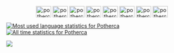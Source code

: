 <p align="center">
<a href="https://dev.to/potherca" target="blank"><img align="center" src="https://cdn.simpleicons.org/devdotto/black/white" alt="potherca on dev.to" height="30" width="40" /></a>
<a href="https://github.com/potherca" target="blank"><img align="center" src="https://cdn.simpleicons.org/github/black/white" alt="potherca on github" height="30" width="40" /></a>
<a href="https://instagram.com/potherca" target="blank"><img align="center" src="https://cdn.simpleicons.org/instagram/black/white" alt="potherca on instagram" height="30" width="40" /></a>
<a href="https://linkedin.com/in/benpeachey" target="blank"><img align="center" src="https://cdn.simpleicons.org/linkedin/black/white" alt="potherca on linkedin" height="30" width="40" /></a>
<a href="https://medium.com/@potherca" target="blank"><img align="center" src="https://cdn.simpleicons.org/medium/black/white" alt="potherca on medium" height="30" width="40" /></a>
<a href="https://stackoverflow.com/users/153049" target="blank"><img align="center" src="https://cdn.simpleicons.org/stackoverflow/black/white" alt="potherca on stackoverflow" height="30" width="40" /></a>
<a href="https://twitter.com/potherca" target="blank"><img align="center" src="https://cdn.simpleicons.org/x/black/white" alt="potherca on twitter" height="30" width="40" /></a>
<a href="https://pother.ca" target="blank"><img align="center" src="https://pother.ca/potherca/potherca.svg" alt="potherca website" height="30" width="40" /></a>
</p>

<!-- [![](https://cr-ss-service.azurewebsites.net/api/ScreenShot?widget=summary&username=Potherca&branding=false&style=--header-bg-color:%23BA1515;--badge-location-font-size:0.5em;)][3] -->
[![Most used language statistics for Potherca][1]][1]
[![All time statistics for Potherca][2]][2]

<!-- [![Language Timeline provided by CodersRank](https://cr-skills-chart-widget.azurewebsites.net/api/api?username=Potherca&branding=false)][3] -->
<!-- [![][4]][4] -->

[1]: https://github-readme-stats.vercel.app/api/top-langs/?username=potherca&bg_color=90,fff,fff,fff,fff,fff,E4E2E2&langs_count=10&&layout=compact
[2]: https://github-readme-stats.vercel.app/api?username=potherca&count_private=true&show_icons=true&bg_color=90,fff,fff,fff,fff,E4E2E2&include_all_commits=true&hide_rank=false&custom_title=GitHub%20Stats
[3]: https://profile.codersrank.io/user/potherca
[4]: https://github-profile-trophy.vercel.app/?username=Potherca&column=12


<!-- 
<sup>
  Stats courtesy of: 
  <a href="https://github.com/anuraghazra/github-readme-stats">anuraghazra/github-readme-stats</a>
  <a href="https://codersrank.io/">codersrank.io</a>
  <a href="https://github.com/ryo-ma/github-profile-trophy">ryo-ma/github-profile-trophy</a>
</sup>
-->

<!-- ![image](https://github.com/user-attachments/assets/f20e76a1-97e5-4789-a6fc-32f638b5c373) -->

![](https://docs.google.com/spreadsheets/d/e/2PACX-1vTUfv39WG-X9dSn0b0tUbCbDopTfQ-I92CCbTS1GAG-G2KHZ7IzRmFYkGzb1CrhrxxLswESPr5TMPLp/pubchart?oid=2016788676&format=image)

<!--
<p> <a href="https://aws.amazon.com" target="_blank"> <img src="https://devicons.github.io/devicon/devicon.git/icons/amazonwebservices/amazonwebservices-original-wordmark.svg" alt="aws" width="40" height="40"/> </a> <a href="https://www.gnu.org/software/bash/" target="_blank"> <img src="https://www.vectorlogo.zone/logos/gnu_bash/gnu_bash-icon.svg" alt="bash" width="40" height="40"/> </a> <a href="https://bulma.io/" target="_blank"> <img src="https://raw.githubusercontent.com/gilbarbara/logos/804dc257b59e144eaca5bc6ffd16949752c6f789/logos/bulma.svg" alt="bulma" width="40" height="40"/> </a> <a href="https://circleci.com" target="_blank"> <img src="https://www.vectorlogo.zone/logos/circleci/circleci-icon.svg" alt="circleci" width="40" height="40"/> </a> <a href="https://couchdb.apache.org/" target="_blank"> <img src="https://raw.githubusercontent.com/devicons/devicon/0d6c64dbbf311879f7d563bfc3ccf559f9ed111c/icons/couchdb/couchdb-original.svg" alt="couchdb" width="40" height="40"/> </a> <a href="https://www.w3schools.com/css/" target="_blank"> <img src="https://devicons.github.io/devicon/devicon.git/icons/css3/css3-original-wordmark.svg" alt="css3" width="40" height="40"/> </a> <a href="https://www.docker.com/" target="_blank"> <img src="https://devicons.github.io/devicon/devicon.git/icons/docker/docker-original-wordmark.svg" alt="docker" width="40" height="40"/> </a> <a href="https://www.elastic.co" target="_blank"> <img src="https://www.vectorlogo.zone/logos/elastic/elastic-icon.svg" alt="elasticsearch" width="40" height="40"/> </a> <a href="https://expressjs.com" target="_blank"> <img src="https://devicons.github.io/devicon/devicon.git/icons/express/express-original-wordmark.svg" alt="express" width="40" height="40"/> </a> <a href="https://git-scm.com/" target="_blank"> <img src="https://www.vectorlogo.zone/logos/git-scm/git-scm-icon.svg" alt="git" width="40" height="40"/> </a> <a href="https://golang.org" target="_blank"> <img src="https://devicons.github.io/devicon/devicon.git/icons/go/go-original.svg" alt="go" width="40" height="40"/> </a> <a href="https://graphql.org" target="_blank"> <img src="https://www.vectorlogo.zone/logos/graphql/graphql-icon.svg" alt="graphql" width="40" height="40"/> </a> <a href="https://heroku.com" target="_blank"> <img src="https://www.vectorlogo.zone/logos/heroku/heroku-icon.svg" alt="heroku" width="40" height="40"/> </a> <a href="https://www.w3.org/html/" target="_blank"> <img src="https://devicons.github.io/devicon/devicon.git/icons/html5/html5-original-wordmark.svg" alt="html5" width="40" height="40"/> </a> <a href="https://jasmine.github.io/" target="_blank"> <img src="https://www.vectorlogo.zone/logos/jasmine/jasmine-icon.svg" alt="jasmine" width="40" height="40"/> </a> <a href="https://developer.mozilla.org/en-US/docs/Web/JavaScript" target="_blank"> <img src="https://devicons.github.io/devicon/devicon.git/icons/javascript/javascript-original.svg" alt="javascript" width="40" height="40"/> </a> <a href="https://jekyllrb.com/" target="_blank"> <img src="https://www.vectorlogo.zone/logos/jekyllrb/jekyllrb-icon.svg" alt="jekyll" width="40" height="40"/> </a> <a href="https://www.jenkins.io" target="_blank"> <img src="https://www.vectorlogo.zone/logos/jenkins/jenkins-icon.svg" alt="jenkins" width="40" height="40"/> </a> <a href="https://jestjs.io" target="_blank"> <img src="https://www.vectorlogo.zone/logos/jestjsio/jestjsio-icon.svg" alt="jest" width="40" height="40"/> </a> <a href="https://laravel.com/" target="_blank"> <img src="https://devicons.github.io/devicon/devicon.git/icons/laravel/laravel-plain-wordmark.svg" alt="laravel" width="40" height="40"/> </a> <a href="https://www.linux.org/" target="_blank"> <img src="https://devicons.github.io/devicon/devicon.git/icons/linux/linux-original.svg" alt="linux" width="40" height="40"/> </a> <a href="https://mariadb.org/" target="_blank"> <img src="https://www.vectorlogo.zone/logos/mariadb/mariadb-icon.svg" alt="mariadb" width="40" height="40"/> </a> <a href="https://mochajs.org" target="_blank"> <img src="https://www.vectorlogo.zone/logos/mochajs/mochajs-icon.svg" alt="mocha" width="40" height="40"/> </a> <a href="https://www.mysql.com/" target="_blank"> <img src="https://devicons.github.io/devicon/devicon.git/icons/mysql/mysql-original-wordmark.svg" alt="mysql" width="40" height="40"/> </a> <a href="https://nodejs.org" target="_blank"> <img src="https://devicons.github.io/devicon/devicon.git/icons/nodejs/nodejs-original-wordmark.svg" alt="nodejs" width="40" height="40"/> </a> <a href="https://www.php.net" target="_blank"> <img src="https://devicons.github.io/devicon/devicon.git/icons/php/php-original.svg" alt="php" width="40" height="40"/> </a> <a href="https://www.postgresql.org" target="_blank"> <img src="https://devicons.github.io/devicon/devicon.git/icons/postgresql/postgresql-original-wordmark.svg" alt="postgresql" width="40" height="40"/> </a> <a href="https://postman.com" target="_blank"> <img src="https://www.vectorlogo.zone/logos/getpostman/getpostman-icon.svg" alt="postman" width="40" height="40"/> </a> <a href="https://github.com/puppeteer/puppeteer" target="_blank"> <img src="https://www.vectorlogo.zone/logos/pptrdev/pptrdev-official.svg" alt="puppeteer" width="40" height="40"/> </a> <a href="https://www.rabbitmq.com" target="_blank"> <img src="https://www.vectorlogo.zone/logos/rabbitmq/rabbitmq-icon.svg" alt="rabbitMQ" width="40" height="40"/> </a> <a href="https://redis.io" target="_blank"> <img src="https://devicons.github.io/devicon/devicon.git/icons/redis/redis-original-wordmark.svg" alt="redis" width="40" height="40"/> </a> <a href="https://www.rust-lang.org" target="_blank"> <img src="https://devicons.github.io/devicon/devicon.git/icons/rust/rust-plain.svg" alt="rust" width="40" height="40"/> </a> <a href="https://sass-lang.com" target="_blank"> <img src="https://devicons.github.io/devicon/devicon.git/icons/sass/sass-original.svg" alt="sass" width="40" height="40"/> </a> <a href="https://www.selenium.dev" target="_blank"> <img src="https://raw.githubusercontent.com/detain/svg-logos/780f25886640cef088af994181646db2f6b1a3f8/svg/selenium-logo.svg" alt="selenium" width="40" height="40"/> </a> <a href="https://www.sqlite.org/" target="_blank"> <img src="https://www.vectorlogo.zone/logos/sqlite/sqlite-icon.svg" alt="sqlite" width="40" height="40"/> </a> <a href="https://symfony.com" target="_blank"> <img src="https://symfony.com/logos/symfony_black_03.svg" alt="symfony" width="40" height="40"/> </a> <a href="https://travis-ci.org" target="_blank"> <img src="https://www.vectorlogo.zone/logos/travis-ci/travis-ci-icon.svg" alt="travisci" width="40" height="40"/> </a> <a href="https://www.vagrantup.com/" target="_blank"> <img src="https://www.vectorlogo.zone/logos/vagrantup/vagrantup-icon.svg" alt="vagrant" width="40" height="40"/> </a> </p>

<sup>
  Stats courtesy of: 
  <a href="https://github.com/anuraghazra/github-readme-stats">anuraghazra/github-readme-stats</a> /
</sup>

-->
